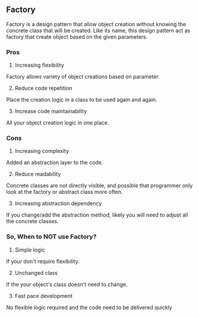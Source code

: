 ## Factory
Factory is a design pattern that allow object creation without knowing the concrete class that will be created. Like its name, this design pattern act as factory that create object based on the given parameters.

### Pros
1. Increasing flexibility

Factory allows variety of object creations based on parameter.

2. Reduce code repetition

Place the creation logic in a class to be used again and again.

3. Increase code maintainability

All your object creation logic in one place.

### Cons
1. Increasing complexity

Added an abstraction layer to the code.

2. Reduce readability

Concrete classes are not directly visible, and possible that programmer only look at the factory or abstract class more often.

3. Increasing abstraction dependency

If you change/add the abstraction method, likely you will need to adjust all the concrete classes.

### So, When to NOT use Factory?
1. Simple logic

If your don't require flexibility.

2. Unchanged class

If the your object's class doesn't need to change.

3. Fast pace development

No flexible logic required and the code need to be delivered quickly 
